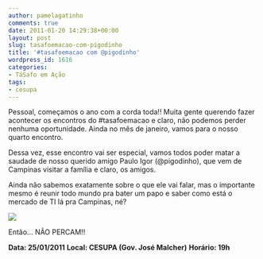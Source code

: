 ```yaml
---
author: pamelagatinho
comments: true
date: 2011-01-20 14:29:38+00:00
layout: post
slug: tasafoemacao-com-pigodinho
title: '#tasafoemacao com @pigodinho'
wordpress_id: 1616
categories:
- TáSafo em Ação
tags:
- cesupa
---
```


Pessoal, começamos o ano com a corda toda!! Muita gente querendo fazer acontecer os encontros do #tasafoemacao e claro, não podemos perder nenhuma oportunidade. Ainda no mês de janeiro, vamos para o nosso quarto encontro.

Dessa vez, esse encontro vai ser especial, vamos todos poder matar a saudade de nosso querido amigo Paulo Igor (@pigodinho), que vem de Campinas visitar a família e claro, os amigos.

Ainda não sabemos exatamente sobre o que ele vai falar, mas o importante mesmo é reunir todo mundo pra bater um papo e saber como está o mercado de TI lá pra Campinas, né?

[![](http://tasafo.files.wordpress.com/2011/01/img_4699_reduzida.jpg?w=300)](http://tasafo.files.wordpress.com/2011/01/img_4699_reduzida.jpg)

Então... NÃO PERCAM!!

**Data: 25/01/2011**
**Local: CESUPA (Gov. José Malcher)**
**Horário: 19h**
